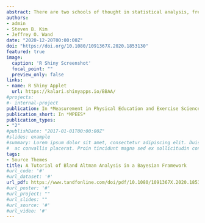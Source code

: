 ```yaml
---
abstract: There are two schools of thought in statistical analysis, frequentist, and Bayesian. Though the two approaches produce similar estimations and predictions in large-sample studies, their interpretations are different. Bland Altman analysis is a statistical method that is widely used for comparing two methods of measurement. It was originally proposed under a frequentist framework, and it has not been used under a Bayesian framework despite the growing popularity of Bayesian analysis. It seems that the mathematical and computational complexity narrows access to Bayesian Bland Altman analysis. In this article, we provide a tutorial of Bayesian Bland Altman analysis. One approach we suggest is to address the objective of Bland Altman analysis via the posterior predictive distribution. We can estimate the probability of an acceptable degree of disagreement (fixed a priori) for the difference between two future measurements. To ease mathematical and computational complexity, an interface applet is provided with a guideline.
authors:
- admin
- Steven B. Kim
- Jeffrey O. Wand
date: "2020-12-20T00:00:00Z"
doi: "https://doi.org/10.1080/1091367X.2020.1853130"
featured: true
image:
  caption: 'R Shiny Screenshot'
  focal_point: ""
  preview_only: false
links:
- name: R Shiny Applet
  url: https://kalari.shinyapps.io/BBAA/
#projects:
#- internal-project
publication: In *Measurement in Physical Education and Exercise Science*
publication_short: In *MPEES*
publication_types:
- "2"
#publishDate: "2017-01-01T00:00:00Z"
#slides: example
#summary: Lorem ipsum dolor sit amet, consectetur adipiscing elit. Duis posuere tellus
#  ac convallis placerat. Proin tincidunt magna sed ex sollicitudin condimentum.
tags:
- Source Themes
title: A Tutorial of Bland Altman Analysis in a Bayesian Framework
#url_code: '#'
#url_dataset: '#'
url_pdf: https://www.tandfonline.com/doi/pdf/10.1080/1091367X.2020.1853130?needAccess=true
#url_poster: '#'
#url_project: ""
#url_slides: ""
#url_source: '#'
#url_video: '#'
---
```

